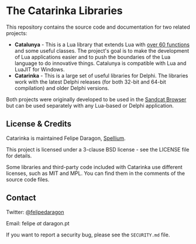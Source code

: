 # The Catarinka Libraries

This repository contains the source code and documentation for two related projects:

* **Catalunya** - This is a Lua library that extends Lua with [over 60 functions](https://github.com/exlunaproject/catarinka/blob/master/lualib/docs/functions.md) and some useful classes. The project's goal is to make the development of Lua applications easier and to push the boundaries of the Lua language to do innovative things. Catalunya is compatible with Lua and LuaJIT for Windows.
* **Catarinka** - This is a large set of useful libraries for Delphi. The libraries work with the latest Delphi releases (for both 32-bit and 64-bit compilation) and older Delphi versions.

Both projects were originally developed to be used in the [Sandcat Browser](https://github.com/syhunt/sandcat) but can be used separately with any Lua-based or Delphi application. 

## License & Credits

Catarinka is maintained Felipe Daragon, [Spellium](http://www.spellium.org/).

This project is licensed under a 3-clause BSD license - see the LICENSE file for details.

Some libraries and third-party code included with Catarinka use different licenses, such as MIT and MPL. You can find them in the comments of the source code files.

## Contact

Twitter: [@felipedaragon](https://twitter.com/felipedaragon)

Email: felipe _at_ daragon.pt

If you want to report a security bug, please see the `SECURITY.md` file.
